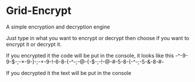 # Grid-Encrypt
A simple encryption and decryption engine

Just type in what you want to encrypt or decrypt then choose if you want to encrypt it or decrypt it.

If you encrypted it the code will be put in the console, it looks like this 
-^-9-9-$-;-*-9-]-;-+-9-!-6-8-{-^-;-@-{-$-;-!-@-#-5-8-{-^-;-5-&-8-#-

If you decrypted it the text will be put in the console

